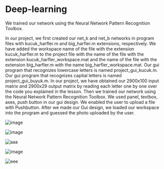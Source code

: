 # Deep-learning
We trained our network using the Neural Network Pattern Recognition Toolbox.

In our project, we first created our net_k and net_b networks in program files with kucuk_harfler.m and big_harfler.m extensions, respectively.
We have added the workspace name of the file with the extension kucuk_harfler.m to the project file with the name of the file with the extension kucuk_harfler_workspace.mat and the name of the file with the extension big_harfler.m with the name big_harfler_workspace.mat.
Our gui program that recognizes lowercase letters is named project_gui_kucuk.m.
Our gui program that recognizes capital letters is named project_gui_buyuk.m.
In our project, we have obtained our 2900x100 input matrix and 2900x29 output matrix by reading each letter one by one over the code you explained in the lesson.
Then we trained our network using the Neural Network Pattern Recognition Toolbox.
We used panel, textbox, axes, push button in our gui design. We enabled the user to upload a file with Pushbutton.
After we made our Gui design, we loaded our workspace into the program and guessed the photo uploaded by the user.

![image](https://user-images.githubusercontent.com/60502103/113070394-1d3f2c00-91cb-11eb-9904-d2e9c17f62bd.png)

![image](https://user-images.githubusercontent.com/60502103/113070407-2203e000-91cb-11eb-9a8d-36b15af90d44.png)

![aaa](https://user-images.githubusercontent.com/60502103/113224070-42976d00-9293-11eb-89c6-a055bf62d585.png)

![image](https://user-images.githubusercontent.com/60502103/113070422-2af4b180-91cb-11eb-842f-f2b216177d94.png)

![eee](https://user-images.githubusercontent.com/60502103/113224085-4c20d500-9293-11eb-884d-7dd376c183ac.png)

